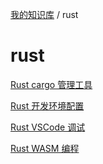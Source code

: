 [我的知识库](../README.md) / rust

# rust

[Rust cargo 管理工具](cargo-tools.md)

[Rust 开发环境配置](dev-env-config.md)

[Rust VSCode 调试](vscode-debugging.md)

[Rust WASM 编程](wasm-programming.md)
